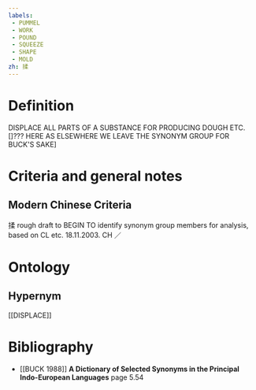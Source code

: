 ```yaml
---
labels: 
 - PUMMEL
 - WORK
 - POUND
 - SQUEEZE
 - SHAPE
 - MOLD
zh: 揉
---
```


# Definition
DISPLACE ALL PARTS OF A SUBSTANCE FOR PRODUCING DOUGH ETC. []??? HERE AS ELSEWHERE WE LEAVE THE SYNONYM GROUP FOR BUCK'S SAKE]
# Criteria and general notes
## Modern Chinese Criteria
揉
rough draft to BEGIN TO identify synonym group members for analysis, based on CL etc. 18.11.2003. CH ／
# Ontology

## Hypernym
[[DISPLACE]]
# Bibliography
- [[BUCK 1988]]
**A Dictionary of Selected Synonyms in the Principal Indo-European Languages** page 5.54
